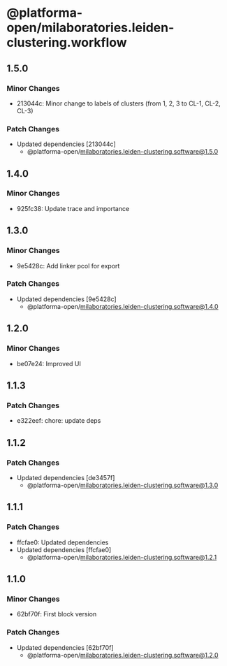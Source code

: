 # @platforma-open/milaboratories.leiden-clustering.workflow

## 1.5.0

### Minor Changes

- 213044c: Minor change to labels of clusters (from 1, 2, 3 to CL-1, CL-2, CL-3)

### Patch Changes

- Updated dependencies [213044c]
  - @platforma-open/milaboratories.leiden-clustering.software@1.5.0

## 1.4.0

### Minor Changes

- 925fc38: Update trace and importance

## 1.3.0

### Minor Changes

- 9e5428c: Add linker pcol for export

### Patch Changes

- Updated dependencies [9e5428c]
  - @platforma-open/milaboratories.leiden-clustering.software@1.4.0

## 1.2.0

### Minor Changes

- be07e24: Improved UI

## 1.1.3

### Patch Changes

- e322eef: chore: update deps

## 1.1.2

### Patch Changes

- Updated dependencies [de3457f]
  - @platforma-open/milaboratories.leiden-clustering.software@1.3.0

## 1.1.1

### Patch Changes

- ffcfae0: Updated dependencies
- Updated dependencies [ffcfae0]
  - @platforma-open/milaboratories.leiden-clustering.software@1.2.1

## 1.1.0

### Minor Changes

- 62bf70f: First block version

### Patch Changes

- Updated dependencies [62bf70f]
  - @platforma-open/milaboratories.leiden-clustering.software@1.2.0
